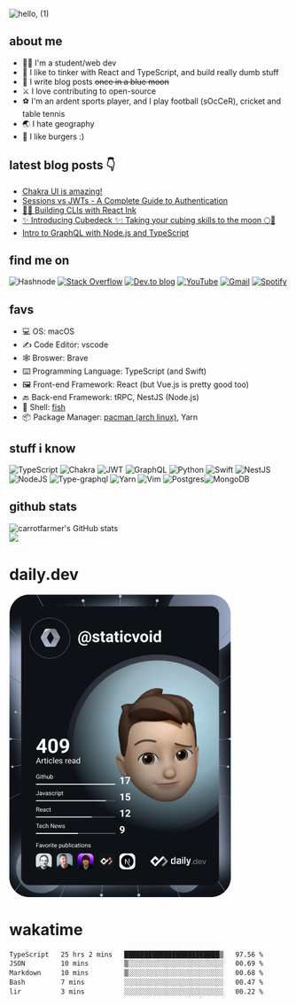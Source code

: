![hello, (1)](https://user-images.githubusercontent.com/66675022/156569015-8f566ec2-61eb-4655-88c9-1421b06e9924.png)

## about me
- 🤷‍♂️ I'm a student/web dev
- 💩 I like to tinker with React and TypeScript, and build really dumb stuff
- 📝 I write blog posts ~~once in a blue moon~~
- ⚔️ I love contributing to open-source 
- ⚽️ I'm an ardent sports player, and I play football (sOcCeR), cricket and table tennis
- 🌏 I hate geography
- 🍔 I like burgers :)

## latest blog posts 👇
<!-- BLOG-POST-LIST:START -->
- [Chakra UI is amazing!](https://blog.dhruva.is-a.dev/chakra-ui-is-amazing)
- [Sessions vs JWTs - A Complete Guide to Authentication](https://blog.dhruva.is-a.dev/sessions-vs-jwts-a-complete-guide-to-authentication)
- [🧑‍💻 Building CLIs with React Ink](https://blog.dhruva.is-a.dev/building-clis-with-react-ink)
- [✨ Introducing Cubedeck ✨: Taking your cubing skills to the moon 🌕🚀](https://blog.dhruva.is-a.dev/introducing-cubedeck-taking-your-cubing-skills-to-the-moon)
- [Intro to GraphQL with Node.js and TypeScript](https://blog.dhruva.is-a.dev/intro-to-graphql-with-nodejs-and-typescript)
<!-- BLOG-POST-LIST:END -->


## find me on
![Hashnode](https://img.shields.io/badge/Hashnode-2962FF?style=for-the-badge&logo=hashnode&logoColor=white)
[![Stack Overflow](https://img.shields.io/badge/-Stackoverflow-FE7A16?style=for-the-badge&logo=stack-overflow&logoColor=white)](https://stackoverflow.com/users/13561579/staticvoid17) [![Dev.to blog](https://img.shields.io/badge/dev.to-0A0A0A?style=for-the-badge&logo=dev.to&logoColor=white)](https://dev.to/carrotfarmer) [![YouTube](https://img.shields.io/badge/Youtube-%23FF0000.svg?style=for-the-badge&logo=YouTube&logoColor=white)](https://youtube.com/c/iqube) [![Gmail](https://img.shields.io/badge/Gmail-D14836?style=for-the-badge&logo=gmail&logoColor=white)](mailto:dhruvas17068@gmail.com) [![Spotify](https://img.shields.io/badge/Spotify-1ED760?style=for-the-badge&logo=spotify&logoColor=white)](https://open.spotify.com/user/mxm3373090f0dhh3o5ul1es0j?si=e1a364c9bb0d42ce)

## favs
- 💻 OS: macOS
- ✍️ Code Editor: vscode
- 🕸 Broswer: Brave
- ⌨️ Programming Language: TypeScript (and Swift)
- 🖼 Front-end Framework: React (but Vue.js is pretty good too)
- 🔙 Back-end Framework: tRPC, NestJS (Node.js)
- 🐢 Shell: [fish](https://fishshell.com)
- 📦 Package Manager: [pacman (arch linux)](https://wiki.archlinux.org/title/pacman), Yarn

## stuff i know
![TypeScript](https://img.shields.io/badge/typescript-%23007ACC.svg?style=for-the-badge&logo=typescript&logoColor=white) ![Chakra](https://img.shields.io/badge/chakra-%234ED1C5.svg?style=for-the-badge&logo=chakraui&logoColor=white) ![JWT](https://img.shields.io/badge/JWT-black?style=for-the-badge&logo=JSON%20web%20tokens) ![GraphQL](https://img.shields.io/badge/-GraphQL-E10098?style=for-the-badge&logo=graphql&logoColor=white) ![Python](https://img.shields.io/badge/python-3670A0?style=for-the-badge&logo=python&logoColor=ffdd54) ![Swift](https://img.shields.io/badge/swift-F54A2A?style=for-the-badge&logo=swift&logoColor=white) ![NestJS](https://img.shields.io/badge/nestjs-%23E0234E.svg?style=for-the-badge&logo=nestjs&logoColor=white) ![NodeJS](https://img.shields.io/badge/node.js-6DA55F?style=for-the-badge&logo=node.js&logoColor=white) ![Type-graphql](https://img.shields.io/badge/-TypeGraphQL-%23C04392?style=for-the-badge) ![Yarn](https://img.shields.io/badge/yarn-%232C8EBB.svg?style=for-the-badge&logo=yarn&logoColor=white) ![Vim](https://img.shields.io/badge/VIM-%2311AB00.svg?style=for-the-badge&logo=vim&logoColor=white) ![Postgres](https://img.shields.io/badge/postgres-%23316192.svg?style=for-the-badge&logo=postgresql&logoColor=white)![MongoDB](https://img.shields.io/badge/MongoDB-%234ea94b.svg?style=for-the-badge&logo=mongodb&logoColor=white)

## github stats
![carrotfarmer's GitHub stats](https://github-readme-stats-git-masterrstaa-rickstaa.vercel.app/api?username=carrotfarmer&count_private=true)
\
![](https://github-readme-streak-stats.herokuapp.com/?user=carrotfarmer&theme=dracula)

# daily.dev
<a href="https://app.daily.dev/staticvoid"><img src="https://github.com/carrotfarmer/carrotfarmer/blob/main/devcard.svg" width="400" alt="Dhruva Srinivas's Dev Card"/></a>

# wakatime
<!--START_SECTION:waka-->

```txt
TypeScript   25 hrs 2 mins   ████████████████████████▒   97.56 %
JSON         10 mins         ▒░░░░░░░░░░░░░░░░░░░░░░░░   00.69 %
Markdown     10 mins         ▒░░░░░░░░░░░░░░░░░░░░░░░░   00.68 %
Bash         7 mins          ░░░░░░░░░░░░░░░░░░░░░░░░░   00.47 %
lir          3 mins          ░░░░░░░░░░░░░░░░░░░░░░░░░   00.22 %
```

<!--END_SECTION:waka-->
